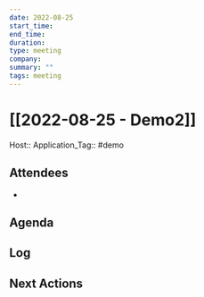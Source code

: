 ```yaml
---
date: 2022-08-25
start_time: 
end_time:
duration:
type: meeting
company:
summary: ""
tags: meeting
---
```

# [[2022-08-25 - Demo2]]
Host:: 
Application_Tag:: #demo

## Attendees
-

## Agenda

## Log

## Next Actions